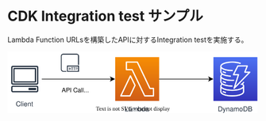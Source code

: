 # CDK Integration test サンプル
Lambda Function URLsを構築したAPIに対するIntegration testを実施する。

![](./docs/architecture.drawio.svg)
